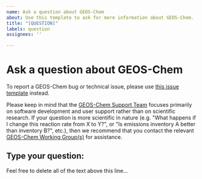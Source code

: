 ```yaml
---
name: Ask a question about GEOS-Chem
about: Use this template to ask for more information about GEOS-Chem.
title: "[QUESTION]"
labels: question
assignees: ''

---
```


# Ask a question about GEOS-Chem

To report a GEOS-Chem bug or technical issue, please use [this issue template](https://github.com/geoschem/geos-chem/issues/new?assignees=&labels=&template=report-a-bug-or-technical-issue.md&title=%5BBUG%2FISSUE%5D) instead.

Please keep in mind that the [GEOS-Chem Support Team](http://wiki.geos-chem.org/GEOS-Chem_Support_Team) focuses primarily on software development and user support rather than on scientific research. If your question is more scientific in nature (e.g. "What happens if I change this reaction rate from X to Y?", or "Is emissions inventory A better than inventory B?", etc.), then we recommend that you contact the relevant [GEOS-Chem Working Group(s)](http://www.geos-chem.org/geos_working_groups.html) for assistance. 

## Type your question:

Feel free to delete all of the text above this line...